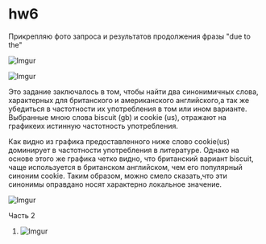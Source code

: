 # hw6

Прикрепляю фото запроса и результатов продолжения фразы "due to the"


![Imgur](https://i.imgur.com/cAag85A.png)


![Imgur](https://i.imgur.com/CV98XCX.png)


Это задание заключалось в том, чтобы найти два синонимичных слова, характерных для британского и американского английского,а так же убедиться в частотности их употребления в том или ином варианте. Выбранные мною слова biscuit (gb) и cookie (us), отражают на графикеих истинную частотность употребления. 

Как видно из графика предоставленного ниже слово cookie(us) доминирует в частотности употребления в литературе. Однако на основе этого же графика четко видно, что британский вариант biscuit, чаще используется в британском английском, чем его популярный синоним cookie. Таким образом, можно смело сказать,что эти синонимы оправдано носят характерно локальное значение.

![Imgur](https://i.imgur.com/Jp08TI6.png)

 Часть 2 
1. ![Imgur](https://i.imgur.com/8KsTP93.png)
